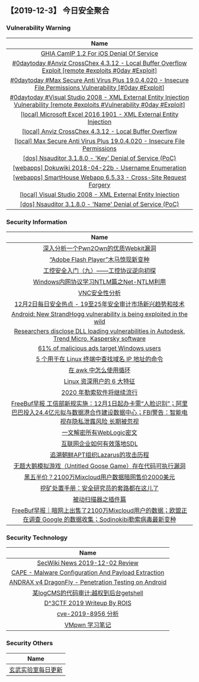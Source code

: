 
 ##   【2019-12-3】 今日安全聚合


###  						       							Vulnerability Warning

|                             Name                             |
| :----------------------------------------------------------: |
|[GHIA CamIP 1.2 For iOS Denial Of Service](https://cxsecurity.com/issue/WLB-2019120006)|
|[#0daytoday #Anviz CrossChex 4.3.12 - Local Buffer Overflow Exploit  [remote #exploits  #0day #Exploit]](http://0day.today/exploits/33614)|
|[#0daytoday #Max Secure Anti Virus Plus 19.0.4.020 - Insecure File Permissions Vulnerability [#0day #Exploit]](http://0day.today/exploits/33613)|
|[#0daytoday #Visual Studio 2008 - XML External Entity Injection Vulnerability [remote #exploits #Vulnerability #0day #Exploit]](http://0day.today/exploits/33612)|
|[[local] Microsoft Excel 2016 1901 - XML External Entity Injection](https://www.exploit-db.com/exploits/47735)|
|[[local] Anviz CrossChex 4.3.12 - Local Buffer Overflow](https://www.exploit-db.com/exploits/47734)|
|[[local] Max Secure Anti Virus Plus 19.0.4.020 - Insecure File Permissions](https://www.exploit-db.com/exploits/47733)|
|[[dos] Nsauditor 3.1.8.0 - 'Key' Denial of Service (PoC)](https://www.exploit-db.com/exploits/47732)|
|[[webapps] Dokuwiki 2018-04-22b - Username Enumeration](https://www.exploit-db.com/exploits/47731)|
|[[webapps] SmartHouse Webapp 6.5.33 - Cross-Site Request Forgery](https://www.exploit-db.com/exploits/47730)|
|[[local] Visual Studio 2008 - XML External Entity Injection](https://www.exploit-db.com/exploits/47729)|
|[[dos] Nsauditor 3.1.8.0 - 'Name' Denial of Service (PoC)](https://www.exploit-db.com/exploits/47728)|

### 						        							Security Information
|                             Name                                    |
| :----------------------------------------------------------: |
|[深入分析一个Pwn2Own的优质Webkit漏洞](https://www.anquanke.com/post/id/194006)|
|[“Adobe Flash Player”木马惊现新变种](https://www.anquanke.com/post/id/193995)|
|[工控安全入门（九）——工控协议逆向初探](https://www.anquanke.com/post/id/194004)|
|[Windows内网协议学习NTLM篇之Net-NTLM利用](https://www.anquanke.com/post/id/194069)|
|[VNC安全性分析](https://www.anquanke.com/post/id/194037)|
|[12月2日每日安全热点 - 19至25年安全审计市场新兴趋势和技术](https://www.anquanke.com/post/id/194058)|
|[Android: New StrandHogg vulnerability is being exploited in the wild](https://www.zdnet.com/article/android-new-strandhogg-vulnerability-is-being-exploited-in-the-wild/#ftag=RSSbaffb68)|
|[Researchers disclose DLL loading vulnerabilities in Autodesk, Trend Micro, Kaspersky software](https://www.zdnet.com/article/researchers-disclose-bugs-in-autodesk-trend-micro-kaspersky-software/#ftag=RSSbaffb68)|
|[61% of malicious ads target Windows users](https://www.zdnet.com/article/61-of-malicious-ads-target-windows-users/#ftag=RSSbaffb68)|
|[5 个用于在 Linux 终端中查找域名 IP 地址的命令](https://linux.cn/article-11637-1.html?utm_source=rss&utm_medium=rss)|
|[在 awk 中怎么使用循环](https://linux.cn/article-11636-1.html?utm_source=rss&utm_medium=rss)|
|[Linux 资深用户的 6 大特征](https://linux.cn/article-11635-1.html?utm_source=rss&utm_medium=rss)|
|[2020 年勒索软件将继续流行](https://linux.cn/article-11634-1.html?utm_source=rss&utm_medium=rss)|
|[FreeBuf早报  工信部新规实施：12月1日起办卡需“人脸识别”；阿里巴巴投入24.4亿元拟与数据港合作建设数据中心；FBI警告：智能电视存隐私泄露风险 长期被忽视](https://www.freebuf.com/news/221692.html)|
|[一文解密所有WebLogic密文](https://www.freebuf.com/articles/web/220147.html)|
|[互联网企业如何有效落地SDL](https://www.freebuf.com/articles/es/220410.html)|
|[追溯朝鲜APT组织Lazarus的攻击历程](https://www.freebuf.com/articles/system/221008.html)|
|[无题大鹅模拟游戏（Untitled Goose Game）存在代码可执行漏洞](https://www.freebuf.com/vuls/218690.html)|
|[黑五半价？2100万Mixcloud用户数据暗网售价2000美元](https://www.freebuf.com/news/221626.html)|
|[挖矿处置手册：安全研究员的套路都在这儿了](https://www.freebuf.com/articles/system/220132.html)|
|[被动扫描器之插件篇](https://www.freebuf.com/articles/web/219818.html)|
|[FreeBuf早报｜暗网上出售了2100万Mixcloud用户的数据；欧盟正在调查 Google 的数据收集；Sodinokibi勒索病毒最新变种](https://www.freebuf.com/news/221610.html)|

### 						        							Security  Technology
|                             Name                                    |
| :----------------------------------------------------------: |
|[SecWiki News 2019-12-02 Review](http://www.sec-wiki.com/?2019-12-02)|
|[CAPE - Malware Configuration And Payload Extraction](http://www.kitploit.com/2019/12/cape-malware-configuration-and-payload.html)|
|[ANDRAX v4 DragonFly - Penetration Testing on Android](http://www.kitploit.com/2019/12/andrax-v4-dragonfly-penetration-testing.html)|
|[某logCMS的代码审计:越权到后台getshell](http://xz.aliyun.com/t/6861)|
|[D^3CTF 2019 Writeup By ROIS](http://xz.aliyun.com/t/6859)|
|[cve-2019-8956 分析](http://xz.aliyun.com/t/6866)|
|[VMpwn 学习笔记](http://xz.aliyun.com/t/6865)|

### 						        							Security  Others
|                             Name                                    |
| :----------------------------------------------------------: |
|[玄武实验室每日更新](https://weibo.com/p/1006065582522936/wenzhang?from=page_100606_profile&wvr=6&mod=wenzhangmore)|

